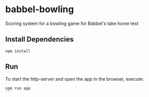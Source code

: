 # babbel-bowling
Scoring system for a bowling game for Babbel's take home test

## Install Dependencies
```
npm install
```

## Run
To start the http-server and open the app in the browser, execute:
````
npm run app
```